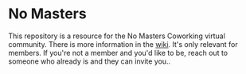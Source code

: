 # No Masters

This repository is a resource for the No Masters Coworking virtual community.
There is more information in the
[wiki](https://github.com/ianfoo/no-masters/wiki). It's only relevant for
members. If you're not a member and you'd like to be, reach out to someone
who already is and they can invite you..
